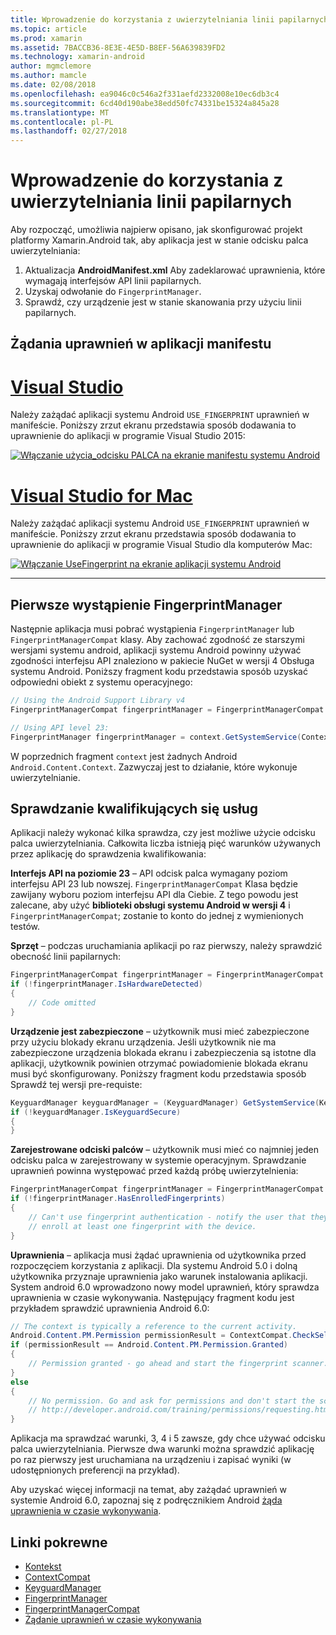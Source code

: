 ```yaml
---
title: Wprowadzenie do korzystania z uwierzytelniania linii papilarnych
ms.topic: article
ms.prod: xamarin
ms.assetid: 7BACCB36-8E3E-4E5D-B8EF-56A639839FD2
ms.technology: xamarin-android
author: mgmclemore
ms.author: mamcle
ms.date: 02/08/2018
ms.openlocfilehash: ea9046c0c546a2f331aefd2332008e10ec6db3c4
ms.sourcegitcommit: 6cd40d190abe38edd50fc74331be15324a845a28
ms.translationtype: MT
ms.contentlocale: pl-PL
ms.lasthandoff: 02/27/2018
---
```

# <a name="getting-started-with-fingerprint-authentication"></a>Wprowadzenie do korzystania z uwierzytelniania linii papilarnych

Aby rozpocząć, umożliwia najpierw opisano, jak skonfigurować projekt platformy Xamarin.Android tak, aby aplikacja jest w stanie odcisku palca uwierzytelniania:

1. Aktualizacja **AndroidManifest.xml** Aby zadeklarować uprawnienia, które wymagają interfejsów API linii papilarnych.
2. Uzyskaj odwołanie do `FingerprintManager`.
3. Sprawdź, czy urządzenie jest w stanie skanowania przy użyciu linii papilarnych.

## <a name="requesting-permissions-in-the-application-manifest"></a>Żądania uprawnień w aplikacji manifestu

# <a name="visual-studiotabvswin"></a>[Visual Studio](#tab/vswin)

Należy zażądać aplikacji systemu Android `USE_FINGERPRINT` uprawnień w manifeście. Poniższy zrzut ekranu przedstawia sposób dodawania to uprawnienie do aplikacji w programie Visual Studio 2015:

[![Włączanie użycia\_odcisku PALCA na ekranie manifestu systemu Android](get-started-images/fingerprint-01-vs.png)](get-started-images/fingerprint-01-vs.png) 

# <a name="visual-studio-for-mactabvsmac"></a>[Visual Studio for Mac](#tab/vsmac)

Należy zażądać aplikacji systemu Android `USE_FINGERPRINT` uprawnień w manifeście. Poniższy zrzut ekranu przedstawia sposób dodawania to uprawnienie do aplikacji w programie Visual Studio dla komputerów Mac:

[![Włączanie UseFingerprint na ekranie aplikacji systemu Android](get-started-images/fingerprint-01-xs.png)](get-started-images/fingerprint-01-xs.png) 

-----

## <a name="getting-an-instance-of-the-fingerprintmanager"></a>Pierwsze wystąpienie FingerprintManager

Następnie aplikacja musi pobrać wystąpienia `FingerprintManager` lub `FingerprintManagerCompat` klasy. Aby zachować zgodność ze starszymi wersjami systemu android, aplikacji systemu Android powinny używać zgodności interfejsu API znaleziono w pakiecie NuGet w wersji 4 Obsługa systemu Android. Poniższy fragment kodu przedstawia sposób uzyskać odpowiedni obiekt z systemu operacyjnego: 

```csharp
// Using the Android Support Library v4
FingerprintManagerCompat fingerprintManager = FingerprintManagerCompat.From(context);

// Using API level 23:
FingerprintManager fingerprintManager = context.GetSystemService(Context.FingerprintService) as FingerprintManager;
```  

W poprzednich fragment `context` jest żadnych Android `Android.Content.Context`. Zazwyczaj jest to działanie, które wykonuje uwierzytelnianie.

## <a name="checking-for-eligibility"></a>Sprawdzanie kwalifikujących się usług

Aplikacji należy wykonać kilka sprawdza, czy jest możliwe użycie odcisku palca uwierzytelniania. Całkowita liczba istnieją pięć warunków używanych przez aplikację do sprawdzenia kwalifikowania:  
 

**Interfejs API na poziomie 23** &ndash; API odcisk palca wymagany poziom interfejsu API 23 lub nowszej. `FingerprintManagerCompat` Klasa będzie zawijany wyboru poziom interfejsu API dla Ciebie. Z tego powodu jest zalecane, aby użyć **biblioteki obsługi systemu Android w wersji 4** i `FingerprintManagerCompat`; zostanie to konto do jednej z wymienionych testów.

**Sprzęt** &ndash; podczas uruchamiania aplikacji po raz pierwszy, należy sprawdzić obecność linii papilarnych:

```csharp
FingerprintManagerCompat fingerprintManager = FingerprintManagerCompat.From(context);
if (!fingerprintManager.IsHardwareDetected)
{
    // Code omitted
}
```
    
**Urządzenie jest zabezpieczone** &ndash; użytkownik musi mieć zabezpieczone przy użyciu blokady ekranu urządzenia. Jeśli użytkownik nie ma zabezpieczone urządzenia blokada ekranu i zabezpieczenia są istotne dla aplikacji, użytkownik powinien otrzymać powiadomienie blokada ekranu musi być skonfigurowany. Poniższy fragment kodu przedstawia sposób Sprawdź tej wersji pre-requiste:

```csharp
KeyguardManager keyguardManager = (KeyguardManager) GetSystemService(KeyguardService);
if (!keyguardManager.IsKeyguardSecure)
{
}
```

**Zarejestrowane odciski palców** &ndash; użytkownik musi mieć co najmniej jeden odcisku palca w zarejestrowany w systemie operacyjnym. Sprawdzanie uprawnień powinna występować przed każdą próbę uwierzytelnienia:

```csharp
FingerprintManagerCompat fingerprintManager = FingerprintManagerCompat.From(context);
if (!fingerprintManager.HasEnrolledFingerprints)
{
    // Can't use fingerprint authentication - notify the user that they need to
    // enroll at least one fingerprint with the device.
}
```

**Uprawnienia** &ndash; aplikacja musi żądać uprawnienia od użytkownika przed rozpoczęciem korzystania z aplikacji. Dla systemu Android 5.0 i dolną użytkownika przyznaje uprawnienia jako warunek instalowania aplikacji. System android 6.0 wprowadzono nowy model uprawnień, który sprawdza uprawnienia w czasie wykonywania. Następujący fragment kodu jest przykładem sprawdzić uprawnienia Android 6.0:

```csharp
// The context is typically a reference to the current activity.
Android.Content.PM.Permission permissionResult = ContextCompat.CheckSelfPermission(context, Manifest.Permission.UseFingerprint);
if (permissionResult == Android.Content.PM.Permission.Granted)
{
    // Permission granted - go ahead and start the fingerprint scanner.
}
else
{
    // No permission. Go and ask for permissions and don't start the scanner. See
    // http://developer.android.com/training/permissions/requesting.html
}
```

Aplikacja ma sprawdzać warunki, 3, 4 i 5 zawsze, gdy chce używać odcisku palca uwierzytelniania. Pierwsze dwa warunki można sprawdzić aplikację po raz pierwszy jest uruchamiana na urządzeniu i zapisać wyniki (w udostępnionych preferencji na przykład).

Aby uzyskać więcej informacji na temat, aby zażądać uprawnień w systemie Android 6.0, zapoznaj się z podręcznikiem Android [żąda uprawnienia w czasie wykonywania](http://developer.android.com/training/permissions/requesting.html).



## <a name="related-links"></a>Linki pokrewne

- [Kontekst](https://developer.xamarin.com/api/type/Android.Content.Context/)
- [ContextCompat](https://developer.xamarin.com/api/type/Android.Support.V4.Content.ContextCompat/)
- [KeyguardManager](https://developer.xamarin.com/api/type/Android.App.KeyguardManager/)
- [FingerprintManager](http://developer.android.com/reference/android/hardware/fingerprint/FingerprintManager.html)
- [FingerprintManagerCompat](http://developer.android.com/reference/android/support/v4/hardware/fingerprint/FingerprintManagerCompat.html)
- [Żądanie uprawnień w czasie wykonywania](http://developer.android.com/training/permissions/requesting.html)
